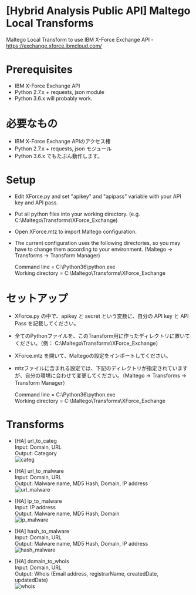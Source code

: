 # [Hybrid Analysis Public API] Maltego Local Transforms
Maltego Local Transform to use IBM X-Force Exchange API - https://exchange.xforce.ibmcloud.com/

# Prerequisites
- IBM X-Force Exchange API
- Python 2.7.x + requests, json module
- Python 3.6.x will probably work.

# 必要なもの
- IBM X-Force Exchange APIのアクセス権
- Python 2.7.x + requests, json モジュール
- Python 3.6.x でもたぶん動作します。

# Setup
- Edit XForce.py and set "apikey" and "apipass" variable with your API key and API pass.
- Put all python files into your working directory. (e.g. C:\Maltego\Transforms\XForce_Exchange)
- Open XForce.mtz to import Maltego configuration.
- The current configuration uses the following directories, so you may have to change them according to your environment. (Maltego -> Transforms -> Transform Manager)  

  Command line = C:\Python36\python.exe  
  Working directory = C:\Maltego\Transforms\XForce_Exchange

# セットアップ
- XForce.py の中で、apikey と secret という変数に、自分の API key と API Pass を記載してください。
- 全てのPythonファイルを、このTransform用に作ったディレクトリに置いてください。（例： C:\Maltego\Transforms\XForce_Exchange）
- XForce.mtz を開いて、Maltegoの設定をインポートしてください。
- mtzファイルに含まれる設定では、下記のディレクトリが指定されていますが、自分の環境に合わせて変更してください。（Maltego -> Transforms -> Transform Manager）

  Command line = C:\Python36\python.exe  
  Working directory = C:\Maltego\Transforms\XForce_Exchange

# Transforms
- [HA] url_to_categ  
Input: Domain, URL  
Output: Category  
![categ](https://user-images.githubusercontent.com/16297449/53248578-5e65d780-36f9-11e9-8fe7-7fd8bfeda904.png)

- [HA] url_to_malware  
Input: Domain, URL  
Output: Malware name, MD5 Hash, Domain, IP address  
![url_malware](https://user-images.githubusercontent.com/16297449/53251046-18ac0d80-36ff-11e9-88fe-10ea6221f0ac.png)

- [HA]  ip_to_malware  
Input: IP address  
Output: Malware name, MD5 Hash, Domain  
![ip_malware](https://user-images.githubusercontent.com/16297449/53250498-ddf5a580-36fd-11e9-8de7-fb7815d0d161.png)

- [HA] hash_to_malware  
Input: Domain, URL  
Output: Malware name, MD5 Hash, Domain, IP address  
![hash_malware](https://user-images.githubusercontent.com/16297449/53250748-62e0bf00-36fe-11e9-8c36-50716fa93fdd.png)

- [HA]  domain_to_whois  
Input: Domain, URL  
Output: Whois (Email address, registrarName, createdDate, updatedDate)  
![whois](https://user-images.githubusercontent.com/16297449/53250791-80158d80-36fe-11e9-8434-9a6307285901.png)
